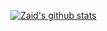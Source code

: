 [![Zaid's github stats](https://github-readme-stats.vercel.app/api?username=ZaidKhan144&show_icons=true&theme=calm)](https://github.com/ZaidKhan144/github-readme-stats)
